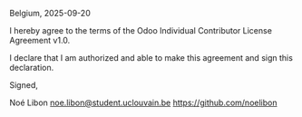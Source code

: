 Belgium, 2025-09-20

I hereby agree to the terms of the Odoo Individual Contributor License
Agreement v1.0.

I declare that I am authorized and able to make this agreement and sign this
declaration.

Signed,

Noé Libon noe.libon@student.uclouvain.be https://github.com/noelibon
